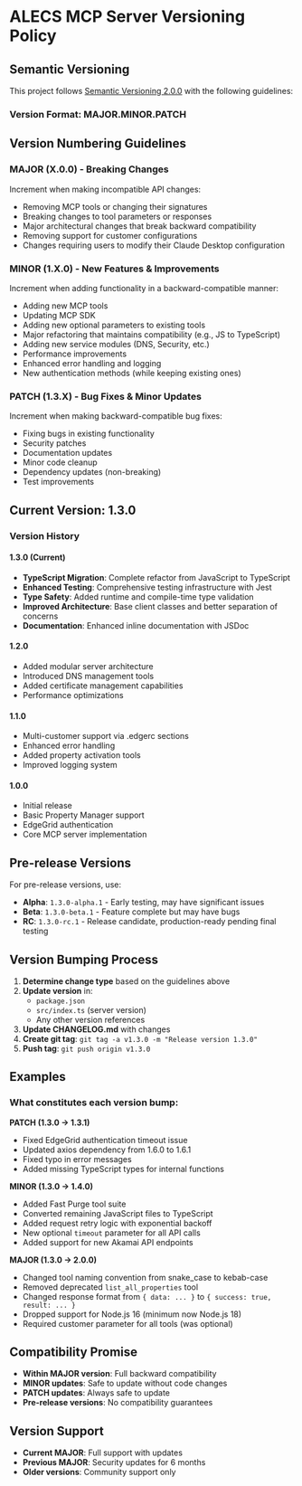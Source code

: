 # ALECS MCP Server Versioning Policy

## Semantic Versioning

This project follows [Semantic Versioning 2.0.0](https://semver.org/) with the following guidelines:

### Version Format: MAJOR.MINOR.PATCH

## Version Numbering Guidelines

### MAJOR (X.0.0) - Breaking Changes
Increment when making incompatible API changes:
- Removing MCP tools or changing their signatures
- Breaking changes to tool parameters or responses
- Major architectural changes that break backward compatibility
- Removing support for customer configurations
- Changes requiring users to modify their Claude Desktop configuration

### MINOR (1.X.0) - New Features & Improvements
Increment when adding functionality in a backward-compatible manner:
- Adding new MCP tools
- Updating MCP SDK
- Adding new optional parameters to existing tools
- Major refactoring that maintains compatibility (e.g., JS to TypeScript)
- Adding new service modules (DNS, Security, etc.)
- Performance improvements
- Enhanced error handling and logging
- New authentication methods (while keeping existing ones)

### PATCH (1.3.X) - Bug Fixes & Minor Updates
Increment when making backward-compatible bug fixes:
- Fixing bugs in existing functionality
- Security patches
- Documentation updates
- Minor code cleanup
- Dependency updates (non-breaking)
- Test improvements

## Current Version: 1.3.0

### Version History

#### 1.3.0 (Current)
- **TypeScript Migration**: Complete refactor from JavaScript to TypeScript
- **Enhanced Testing**: Comprehensive testing infrastructure with Jest
- **Type Safety**: Added runtime and compile-time type validation
- **Improved Architecture**: Base client classes and better separation of concerns
- **Documentation**: Enhanced inline documentation with JSDoc

#### 1.2.0
- Added modular server architecture
- Introduced DNS management tools
- Added certificate management capabilities
- Performance optimizations

#### 1.1.0
- Multi-customer support via .edgerc sections
- Enhanced error handling
- Added property activation tools
- Improved logging system

#### 1.0.0
- Initial release
- Basic Property Manager support
- EdgeGrid authentication
- Core MCP server implementation

## Pre-release Versions

For pre-release versions, use:
- **Alpha**: `1.3.0-alpha.1` - Early testing, may have significant issues
- **Beta**: `1.3.0-beta.1` - Feature complete but may have bugs
- **RC**: `1.3.0-rc.1` - Release candidate, production-ready pending final testing

## Version Bumping Process

1. **Determine change type** based on the guidelines above
2. **Update version** in:
   - `package.json`
   - `src/index.ts` (server version)
   - Any other version references
3. **Update CHANGELOG.md** with changes
4. **Create git tag**: `git tag -a v1.3.0 -m "Release version 1.3.0"`
5. **Push tag**: `git push origin v1.3.0`

## Examples

### What constitutes each version bump:

**PATCH (1.3.0 → 1.3.1)**
- Fixed EdgeGrid authentication timeout issue
- Updated axios dependency from 1.6.0 to 1.6.1
- Fixed typo in error messages
- Added missing TypeScript types for internal functions

**MINOR (1.3.0 → 1.4.0)**
- Added Fast Purge tool suite
- Converted remaining JavaScript files to TypeScript
- Added request retry logic with exponential backoff
- New optional `timeout` parameter for all API calls
- Added support for new Akamai API endpoints

**MAJOR (1.3.0 → 2.0.0)**
- Changed tool naming convention from snake_case to kebab-case
- Removed deprecated `list_all_properties` tool
- Changed response format from `{ data: ... }` to `{ success: true, result: ... }`
- Dropped support for Node.js 16 (minimum now Node.js 18)
- Required customer parameter for all tools (was optional)

## Compatibility Promise

- **Within MAJOR version**: Full backward compatibility
- **MINOR updates**: Safe to update without code changes
- **PATCH updates**: Always safe to update
- **Pre-release versions**: No compatibility guarantees

## Version Support

- **Current MAJOR**: Full support with updates
- **Previous MAJOR**: Security updates for 6 months
- **Older versions**: Community support only